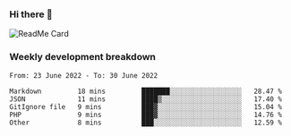 ### Hi there 👋

<!--
**itzcy/itzcy** is a ✨ _special_ ✨ repository because its `README.md` (this file) appears on your GitHub profile.

Here are some ideas to get you started:

- 🔭 I’m currently working on ...
- 🌱 I’m currently learning ...
- 👯 I’m looking to collaborate on ...
- 🤔 I’m looking for help with ...
- 💬 Ask me about ...
- 📫 How to reach me: ...
- 😄 Pronouns: ...
- ⚡ Fun fact: ...
-->
![ReadMe Card](https://github-readme-stats.vercel.app/api?username=itzcy&show_icons=true&title_color=2d3198&icon_color=797cb8&text_color=24292e&bg_color=f6f8fa)

### Weekly development breakdown
<!--START_SECTION:waka-->

```text
From: 23 June 2022 - To: 30 June 2022

Markdown         18 mins         ███████░░░░░░░░░░░░░░░░░░   28.47 %
JSON             11 mins         ████▒░░░░░░░░░░░░░░░░░░░░   17.40 %
GitIgnore file   9 mins          ███▓░░░░░░░░░░░░░░░░░░░░░   15.04 %
PHP              9 mins          ███▓░░░░░░░░░░░░░░░░░░░░░   14.76 %
Other            8 mins          ███░░░░░░░░░░░░░░░░░░░░░░   12.59 %
```

<!--END_SECTION:waka-->
